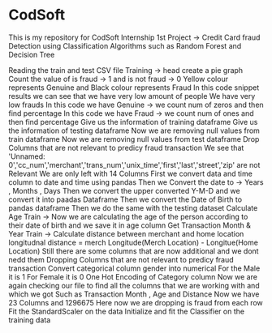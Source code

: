 # CodSoft
This is my repository for CodSoft Internship
1st Project -> Credit Card fraud Detection using Classification Algorithms such as Random Forest and Decision Tree

Reading the train and test CSV file
Training -> head
create a pie graph 
Count the value of is fraud -> 1 and is not fraud -> 0
Yellow colour represents Genuine and Black colour represents Fraud
In this code snippet results we can see that we have very low amount of people
We have very low frauds
In this code we have Genuine -> we count num of zeros and then find percentage
In this code we have Fraud -> we count num of ones and then find percentage
Give us the information of training dataframe
Give us the information of testing dataframe
Now we are removing null values from train dataframe
Now we are removing null values from test dataframe
Drop Columns that are not relevant to predicy fraud transaction
We see that 'Unnamed: 0','cc_num','merchant','trans_num','unix_time','first','last','street','zip' are not Relevant
We are only left with 14 Columns
First we convert data and time column to date and time using pandas
Then we Convert the date to -> Years , Months , Days
Then we convert the upper converted Y-M-D and we convert it into paadas Dataframe
Then we convert the Date of Birth to pandas dataframe
Then we do the same with the testing dataset
Calculate Age
Train -> Now we are calculating the age of the person according to their date of birth and we save it in age column
Get Transaction Month & Year
Train -> Calculate distance between merchant and home location
longitudnal distance = merch Longitude(Merch Location) - Longitue(Home Location)
Still there are some columns that are now additional and we dont nedd them
Dropping Columns that are not relevant to predicy fraud transaction
Convert categorical column gender into numerical 
For the Male it is 1 
For Female it is 0
One Hot Encoding of Category column
Now we are again checking our file to find all the columns that we are working with and which we got 
Such as Transaction Month , Age and Distance
Now we have 23 Columns and 1296675
Here now we are dropping is fraud from each row
Fit the StandardScaler on the data
Initialize and fit the Classifier on the training data
